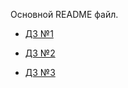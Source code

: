 Основной README файл.


* [ДЗ №1](https://github.com/Zimmermanul/ylab_homework/pull/1)

* [ДЗ №2](https://github.com/Zimmermanul/ylab_homework/pull/2)

* [ДЗ №3](https://github.com/Zimmermanul/ylab_homework/pull/3)